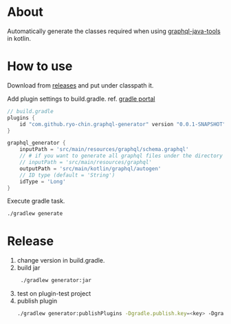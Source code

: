 # About
Automatically generate the classes required when using [graphql-java-tools](https://github.com/graphql-java-kickstart/graphql-java-tools) in kotlin.

# How to use
Download from [releases](https://github.com/ryo-chin/graphql-generator/releases) and put under classpath it.

Add plugin settings to build.gradle. ref. [gradle portal](https://plugins.gradle.org/plugin/com.github.ryo-chin.graphql-generator)
```groovy
// build.gradle
plugins {
    id "com.github.ryo-chin.graphql-generator" version "0.0.1-SNAPSHOT"
}

graphql_generator {
    inputPath = 'src/main/resources/graphql/schema.graphql' 
    // # if you want to generate all graphql files under the directory 
    // inputPath = 'src/main/resources/graphql'
    outputPath = 'src/main/kotlin/graphql/autogen'
    // ID type (default = 'String')
    idType = 'Long'
}
```
Execute gradle task.
```bash
./gradlew generate
```

# Release
1. change version in build.gradle.
2. build jar
	```bash
	 ./gradlew generator:jar
	```
3. test on plugin-test project 
4. publish plugin
	```bash
	./gradlew generator:publishPlugins -Dgradle.publish.key=<key> -Dgradle.publish.secret=<secret>
	```
